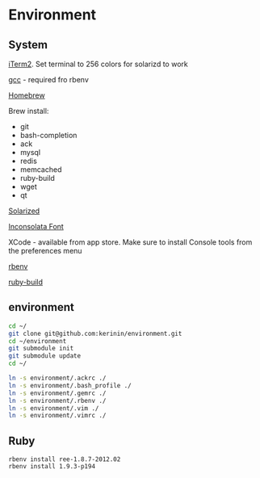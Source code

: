 # Environment

## System

[iTerm2](http://www.iterm2.com/).  Set terminal to 256 colors for solarizd to work

[gcc](http://github.com/kennethreitz/osx-gcc-installer/downloads) - required fro rbenv

[Homebrew](http://mxcl.github.com/homebrew/)

Brew install:

* git
* bash-completion
* ack
* mysql
* redis
* memcached
* ruby-build
* wget
* qt

[Solarized](http://ethanschoonover.com/solarized)

[Inconsolata Font](http://leonardo-m.livejournal.com/77079.html)

XCode - available from app store.  Make sure to install Console tools from the preferences menu

[rbenv](https://github.com/sstephenson/rbenv)
 
[ruby-build](https://github.com/sstephenson/ruby-build)


## environment

``` sh
cd ~/
git clone git@github.com:kerinin/environment.git
cd ~/environment
git submodule init
git submodule update
cd ~/

ln -s environment/.ackrc ./
ln -s environment/.bash_profile ./
ln -s environment/.gemrc ./
ln -s environment/.rbenv ./
ln -s environment/.vim ./
ln -s environment/.vimrc ./
```


## Ruby

    rbenv install ree-1.8.7-2012.02
    rbenv install 1.9.3-p194
